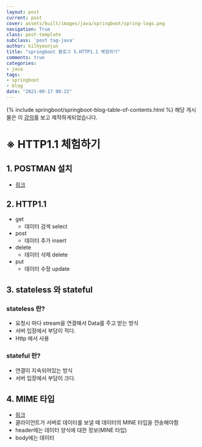 ```yaml
---
layout: post
current: post
cover: assets/built/images/java/springboot/spring-logo.png
navigation: True
class: post-template
subclass: 'post tag-java'
author: kilhyeonjun
title: "springboot 블로그 5.HTTP1.1 체험하기" 
comments: true
categories:
- java
tags:
- springboot
- blog
date: "2021-09-17 00:15"
---
```

{% include springboot/springboot-blog-table-of-contents.html %}
해당 게시물은 이 [강의](https://edu.goorm.io/lecture/24605/스프링부트-나만의-블로그-만들기)를 보고 제작하게되었습니다.

# ※ HTTP1.1 체험하기

## 1. POSTMAN 설치
- [링크](https://www.postman.com/downloads/)

## 2. HTTP1.1
- get
  - 데이터 검색 select
- post
  - 데이터 추가 insert
- delete
  - 데이터 삭제 delete
- put
  - 데이터 수정 update

## 3. stateless 와 stateful

### stateless 란?
- 요청시 마다 stream을 연결해서 Data를 주고 받는 방식
- 서버 입장에서 부담이 적다.
- Http 에서 사용

### stateful 란?
- 연결이 지속되어있는 방식
- 서버 입장에서 부담이 크다.

## 4. MIME 타입
- [링크](https://developer.mozilla.org/ko/docs/Web/HTTP/Basics_of_HTTP/MIME_types/Common_types)
- 클라이언트가 서버로 데이터를 보낼 때 데이터의 MINE 타입을 전송해야함
- header에는 데이터 양식에 대한 정보(MINE 타입)
- body에는 데이터
